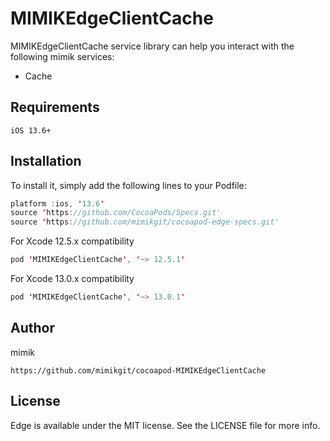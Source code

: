 # MIMIKEdgeClientCache

 MIMIKEdgeClientCache service library can help you interact with the following mimik services:

 * Cache

## Requirements
```
iOS 13.6+
```

## Installation

To install it, simply add the following lines to your Podfile:

```swift
platform :ios, '13.6'
source 'https://github.com/CocoaPods/Specs.git'
source 'https://github.com/mimikgit/cocoapod-edge-specs.git'
```

For Xcode 12.5.x compatibility

```swift
pod 'MIMIKEdgeClientCache', '~> 12.5.1'
```

For Xcode 13.0.x compatibility

```swift
pod 'MIMIKEdgeClientCache', '~> 13.0.1'
```


## Author

mimik
```
https://github.com/mimikgit/cocoapod-MIMIKEdgeClientCache
```

## License

Edge is available under the MIT license. See the LICENSE file for more info.
